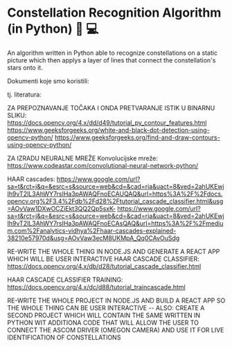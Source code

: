 # Constellation Recognition Algorithm (in Python) 🌌 💻

An algorithm written in Python able to recognize constellations on a static picture which then applys a layer of lines that connect the constellation's stars onto it. 







Dokumenti koje smo koristili:

tj. literatura:

ZA PREPOZNAVANJE TOČAKA I ONDA PRETVARANJE ISTIK U BINARNU SLIKU:
https://docs.opencv.org/4.x/dd/d49/tutorial_py_contour_features.html
https://www.geeksforgeeks.org/white-and-black-dot-detection-using-opencv-python/
https://www.geeksforgeeks.org/find-and-draw-contours-using-opencv-python/

ZA IZRADU NEURALNE MREŽE
Konvolucijske mreže:
https://www.codeastar.com/convolutional-neural-network-python/



HAAR cascades:
https://www.google.com/url?sa=t&rct=j&q=&esrc=s&source=web&cd=&cad=rja&uact=8&ved=2ahUKEwjIh9vT2IL3AhWY7rsIHa3pAWAQFnoECAUQAQ&url=https%3A%2F%2Fdocs.opencv.org%2F3.4%2Fdb%2Fd28%2Ftutorial_cascade_classifier.html&usg=AOvVaw1DXwOCZiEkt3QQ2Qp5sxK-
https://www.google.com/url?sa=t&rct=j&q=&esrc=s&source=web&cd=&cad=rja&uact=8&ved=2ahUKEwjIh9vT2IL3AhWY7rsIHa3pAWAQFnoECAsQAQ&url=https%3A%2F%2Fmedium.com%2Fanalytics-vidhya%2Fhaar-cascades-explained-38210e57970d&usg=AOvVaw3ecM8UKMpA_Qq0CAvOuSdg



RE-WRITE THE WHOLE THING IN NODE.JS AND GENERATE A REACT APP WHICH WILL BE USER INTERACTIVE
HAAR CASCADE CLASSIFIER:
https://docs.opencv.org/4.x/db/d28/tutorial_cascade_classifier.html

HAAR CASCADE CLASSIFIER TRAINING:
https://docs.opencv.org/4.x/dc/d88/tutorial_traincascade.html

RE-WRITE THE WHOLE PROJECT IN NODE.JS AND BUILD A REACT APP SO THE WHOLE THING CAN BE USER INTERACTIVE
-- ALSO: CREATE A SECOND PROJECT WHICH WILL CONTAIN THE SAME WRITTEN IN PYTHON WIT ADDITIONA CODE THAT WILL ALLOW THE USER TO CONNECT THE ASCOM DRIVER (OMEGON CAMERA) AND USE IT FOR LIVE IDENTIFICATION OF CONSTELLATIONS
